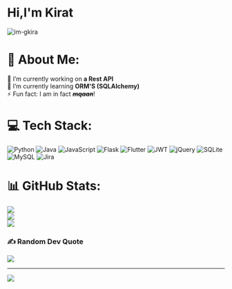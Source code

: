 <h1 align="left">Hi,I'm Kirat</h1>
<p align="left"> <img src="https://komarev.com/ghpvc/?username=im-gkira&label=Profile%20views&color=0e75b6&style=flat" alt="im-gkira" /> </p>

# 💫 About Me:
🔭 I’m currently working on **a Rest API**<br>🌱 I’m currently learning **ORM'S (SQLAlchemy)**<br>⚡ Fun fact: I am in fact ___~~mqaan~~___!


# 💻 Tech Stack:
![Python](https://img.shields.io/badge/python-3670A0?style=flat-square&logo=python&logoColor=ffdd54) ![Java](https://img.shields.io/badge/java-%23ED8B00.svg?style=flat-square&logo=java&logoColor=white) ![JavaScript](https://img.shields.io/badge/javascript-%23323330.svg?style=flat-square&logo=javascript&logoColor=%23F7DF1E) ![Flask](https://img.shields.io/badge/flask-%23000.svg?style=flat-square&logo=flask&logoColor=white) ![Flutter](https://img.shields.io/badge/Flutter-%2302569B.svg?style=flat-square&logo=Flutter&logoColor=white) ![JWT](https://img.shields.io/badge/JWT-black?style=flat-square&logo=JSON%20web%20tokens) ![jQuery](https://img.shields.io/badge/jquery-%230769AD.svg?style=flat-square&logo=jquery&logoColor=white) ![SQLite](https://img.shields.io/badge/sqlite-%2307405e.svg?style=flat-square&logo=sqlite&logoColor=white) ![MySQL](https://img.shields.io/badge/mysql-%2300f.svg?style=flat-square&logo=mysql&logoColor=white) ![Jira](https://img.shields.io/badge/jira-%230A0FFF.svg?style=flat-square&logo=jira&logoColor=white)
# 📊 GitHub Stats:
![](https://github-readme-stats.vercel.app/api?username=im-gkira&theme=prussian&hide_border=false&include_all_commits=false&count_private=false)<br/>
![](https://github-readme-streak-stats.herokuapp.com/?user=im-gkira&theme=prussian&hide_border=false)<br/>
![](https://github-readme-stats.vercel.app/api/top-langs/?username=im-gkira&theme=prussian&hide_border=false&include_all_commits=false&count_private=false&layout=compact)

### ✍️ Random Dev Quote
![](https://quotes-github-readme.vercel.app/api?type=horizontal&theme=tokyonight)

---
[![](https://visitcount.itsvg.in/api?id=im-gkira&icon=0&color=0)](https://visitcount.itsvg.in)

<!-- Proudly created with GPRM ( https://gprm.itsvg.in ) -->
